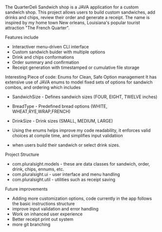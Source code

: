 The QuarterDeli Sandwich shop is a JAVA application for a custom sandwich shop. 
This project allows users to build custom sandwiches, add drinks and chips, review their order and generate a receipt. 
The name is inspired by my home town New orleans, Louisiana's popular tourist attraction "The French Quarter".

Features include
- Interactiver menu-driven CLI interface
- Custom sandwich buider with multiple options
- Drink and chips conformations
- Order summary and confirmation
- Receipt generation with timestamped or cumulative file storage

 Interesting Piece of code: Enums for Clean, Safe Option management
 It has extensive use of JAVA enums to model fixed sets of options for sandwich combos, and ordering which includes
  - SandwichSize - Defines sandwich sizes (FOUR, EIGHT, TWELVE inches)
  - BreadType - Predefined bread options (WHITE, WHEAT,RYE,WRAP,FRENCH)
  - DrinkSize - Drink sizes (SMALL, MEDIUM, LARGE)

  - Using the enums helps improve my code readability, it enforces valid choices at compile time, and simplifies input validatiion
  - when users build their sandwich or select drink sizes.

Project Structure
- com.pluralsight.models - these are data classes for sandwich, order, drink, chips, ennums, etc.
- com.pluralsight.ui - user interface and menu handling
- com.pluralsight.util - utilities such as receipt saving

Future improvements 
- Adding more customization options, code currently in the app follows the basic instructions structure
- improve input validation and error handling
- Work on inhanced user experience
- Better receipt print out system
- more git branching 
